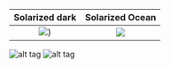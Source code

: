 Solarized dark             |  Solarized Ocean
:-------------------------:|:-------------------------:
![](http://pre01.deviantart.net/410a/th/pre/f/2012/155/d/e/guild_wars_2_logo_vector_by_krukmeister-d52813m.jpg))  |  ![](http://logos-download.com/wp-content/uploads/2016/09/React_logo_wordmark.png)

![alt tag](http://pre01.deviantart.net/410a/th/pre/f/2012/155/d/e/guild_wars_2_logo_vector_by_krukmeister-d52813m.jpg)
![alt tag](http://logos-download.com/wp-content/uploads/2016/09/React_logo_wordmark.png)
